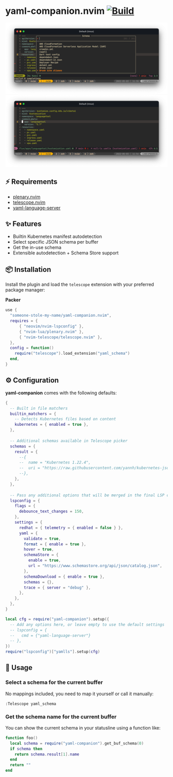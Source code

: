 # yaml-companion.nvim [![Build](https://github.com/someone-stole-my-name/yaml-companion.nvim/actions/workflows/main.yml/badge.svg)](https://github.com/someone-stole-my-name/yaml-companion.nvim/actions/workflows/main.yml)

![telescope](./resources/screenshots/telescope.png)
![statusbar](./resources/screenshots/statusbar.png)

## ⚡️ Requirements

- [plenary.nvim](https://github.com/nvim-lua/plenary.nvim)
- [telescope.nvim](https://github.com/nvim-telescope/telescope.nvim)
- [yaml-language-server](https://github.com/redhat-developer/yaml-language-server)

## ✨ Features

- Builtin Kubernetes manifest autodetection
- Select specific JSON schema per buffer
- Get the in-use schema
- Extensible autodetection + Schema Store support 

## 📦 Installation

Install the plugin and load the `telescope` extension with your preferred package manager:

**Packer**

```lua
use {
  "someone-stole-my-name/yaml-companion.nvim",
  requires = {
      { "neovim/nvim-lspconfig" },
      { "nvim-lua/plenary.nvim" },
      { "nvim-telescope/telescope.nvim" },
  },
  config = function()
    require("telescope").load_extension("yaml_schema")
  end,
}
```

## ⚙️  Configuration

**yaml-companion** comes with the following defaults:

```lua
{
  -- Built in file matchers
  builtin_matchers = {
    -- Detects Kubernetes files based on content
    kubernetes = { enabled = true },
  },

  -- Additional schemas available in Telescope picker
  schemas = {
    result = {
      --{
      --  name = "Kubernetes 1.22.4",
      --  uri = "https://raw.githubusercontent.com/yannh/kubernetes-json-schema/master/v1.22.4-standalone-strict/all.json",
      --},
    },
  },

  -- Pass any additional options that will be merged in the final LSP config
  lspconfig = {
    flags = {
      debounce_text_changes = 150,
    },
    settings = {
      redhat = { telemetry = { enabled = false } },
      yaml = {
        validate = true,
        format = { enable = true },
        hover = true,
        schemaStore = {
          enable = true,
          url = "https://www.schemastore.org/api/json/catalog.json",
        },
        schemaDownload = { enable = true },
        schemas = {},
        trace = { server = "debug" },
      },
    },
  },
}
```

```lua
local cfg = require("yaml-companion").setup({
  -- Add any options here, or leave empty to use the default settings
  -- lspconfig = {
  --   cmd = {"yaml-language-server"}
  -- },
})
require("lspconfig")["yamlls"].setup(cfg)
```

## 🚀 Usage

### Select a schema for the current buffer

No mappings included, you need to map it yourself or call it manually:

```
:Telescope yaml_schema
```

### Get the schema name for the current buffer

You can show the current schema in your statusline using a function like:

```lua
function foo()
  local schema = require("yaml-companion").get_buf_schema(0)
  if schema then
    return schema.result[1].name
  end
  return ""
end
```
